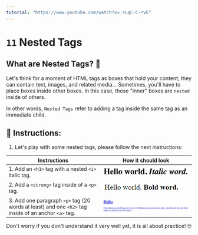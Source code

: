 ```yaml
---
tutorial: "https://www.youtube.com/watch?v=_sLqC-C-rvE"
---
```


# `11` Nested Tags

## What are Nested Tags? 🤔

Let's think for a moment of HTML tags as boxes that hold your content; they can contain text, images, and related media... Sometimes, you'll have to place boxes inside other boxes. In this case, those "inner" boxes are `nested` inside of others.

In other words, `Nested Tags` refer to adding a tag inside the same tag as an immediate child.

## 📝 Instructions:

1. Let's play with some nested tags, please follow the next instructions:

| Instructions                          | How it should look                      |
| ------------------------------------  | --------------------------------------- |
| 1. Add an `<h1>` tag with a nested `<i>` italic tag. | ![demo](../../.learn/assets/11-nested-tags-1.png?raw=true) |
| 2. Add a `<strong>` tag inside of a `<p>` tag.        | ![demo](../../.learn/assets/11-nested-tags-2.png?raw=true) |
| 3. Add one paragraph `<p>` tag (20 words at least) and one `<h2>` tag inside of an anchor `<a>` tag. | ![demo](../../.learn/assets/11-nested-tags-3.png?raw=true) |

Don't worry if you don't understand it very well yet, it is all about practice! 🤓
